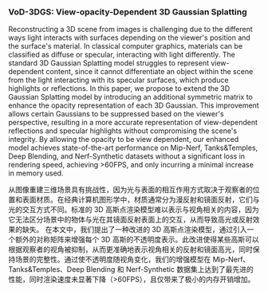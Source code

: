 ### VoD-3DGS: View-opacity-Dependent 3D Gaussian Splatting

Reconstructing a 3D scene from images is challenging due to the different ways light interacts with surfaces depending on the viewer's position and the surface's material. In classical computer graphics, materials can be classified as diffuse or specular, interacting with light differently. The standard 3D Gaussian Splatting model struggles to represent view-dependent content, since it cannot differentiate an object within the scene from the light interacting with its specular surfaces, which produce highlights or reflections. In this paper, we propose to extend the 3D Gaussian Splatting model by introducing an additional symmetric matrix to enhance the opacity representation of each 3D Gaussian. This improvement allows certain Gaussians to be suppressed based on the viewer's perspective, resulting in a more accurate representation of view-dependent reflections and specular highlights without compromising the scene's integrity. By allowing the opacity to be view dependent, our enhanced model achieves state-of-the-art performance on Mip-Nerf, Tanks\&Temples, Deep Blending, and Nerf-Synthetic datasets without a significant loss in rendering speed, achieving >60FPS, and only incurring a minimal increase in memory used.

从图像重建三维场景具有挑战性，因为光与表面的相互作用方式取决于观察者的位置和表面材质。在经典计算机图形学中，材质通常分为漫反射和镜面反射，它们与光的交互方式不同。标准的 3D 高斯点渲染模型难以表示与视角相关的内容，因为它无法区分场景中的物体与光在其镜面反射表面上的交互，从而导致高光或反射效果的缺失。
在本文中，我们提出了一种改进的 3D 高斯点渲染模型，通过引入一个额外的对称矩阵来增强每个 3D 高斯的不透明度表示。此改进使得某些高斯可以根据观察者的视角被抑制，从而更准确地表示视角相关的反射和镜面高光，同时保持场景的完整性。通过使不透明度随视角变化，我们的增强模型在 Mip-Nerf、Tanks&Temples、Deep Blending 和 Nerf-Synthetic 数据集上达到了最先进的性能，同时渲染速度未显著下降（>60FPS），且仅带来了极小的内存开销增加。
